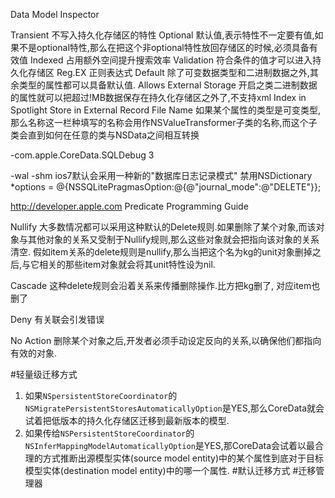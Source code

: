 Data Model Inspector

Transient 不写入持久化存储区的特性
Optional 默认值,表示特性不一定要有值,如果不是optional特性,那么在把这个非optional特性放回存储区的时候,必须具备有效值
Indexed 占用额外空间提升搜索效率
Validation 符合条件的值才可以进入持久化存储区
Reg.EX 正则表达式
Default 除了可变数据类型和二进制数据之外,其余类型的属性都可以具备默认值.
Allows External Storage 开启之类二进制数据的属性就可以把超过!MB数据保存在持久化存储区之外了,不支持xml
Index in Spotlight 
Store in External Record File 
Name 如果某个属性的类型是可变类型,那么名称这一栏种填写的名称会用作NSValueTransformer子类的名称,而这个子类会直到如何在任意的类与NSData之间相互转换

-com.apple.CoreData.SQLDebug 3


-wal -shm ios7默认会采用一种新的"数据库日志记录模式"
禁用NSDictionary *options = @{NSSQLitePragmasOption:@{@"journal_mode":@"DELETE"}};


http://developer.apple.com Predicate Programming Guide




Nullify 大多数情况都可以采用这种默认的Delete规则.如果删除了某个对象,而该对象与其他对象的关系又受制于Nullify规则,那么这些对象就会把指向该对象的关系清空.
假如item关系的delete规则是nullify,那么当把这个名为kg的unit对象删掉之后,与它相关的那些item对象就会将其unit特性设为nil.

Cascade 这种delete规则会沿着关系来传播删除操作.比方把kg删了, 对应item也删了

Deny 有关联会引发错误

No Action 删除某个对象之后,开发者必须手动设定反向的关系,以确保他们都指向有效的对象.



#轻量级迁移方式
1. 如果`NSpersistentStoreCoordinator`的`NSMigratePersistentStoresAutomaticallyOption`是YES,那么CoreData就会试着把低版本的持久化存储区迁移到最新版本的模型.
2. 如果传给`NSPersistentStoreCoordinator`的`NSInferMappingModelAutomaticallyOption`是YES,那CoreData会试着以最合理的方式推断出源模型实体(source model entity)中的某个属性到底对于目标模型实体(destination model entity)中的哪一个属性.
#默认迁移方式
#迁移管理器